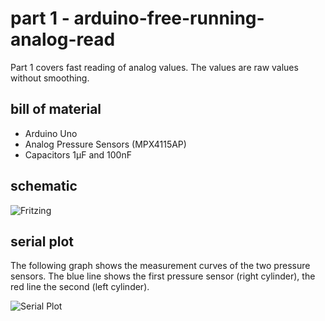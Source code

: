 # part 1 - arduino-free-running-analog-read

Part 1 covers fast reading of analog values. The values are raw values without smoothing.

## bill of material

* Arduino Uno
* Analog Pressure Sensors (MPX4115AP)
* Capacitors 1µF and 100nF

## schematic

![Fritzing](https://github.com/yz88/arduino-digital-carb-sync/blob/master/part1/arduino-carb-sync-part1-001.PNG)

## serial plot

The following graph shows the measurement curves of the two pressure sensors. The blue line shows the first pressure sensor (right cylinder), the red line the second (left cylinder).

![Serial Plot](https://github.com/yz88/arduino-digital-carb-sync/blob/master/part1/serial-plot-part1.PNG)
